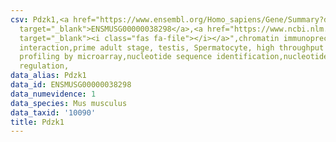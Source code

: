 ```yaml
---
csv: Pdzk1,<a href="https://www.ensembl.org/Homo_sapiens/Gene/Summary?db=core;g=ENSMUSG00000038298"
  target="_blank">ENSMUSG00000038298</a>,<a href="https://www.ncbi.nlm.nih.gov/pubmed/23834426"
  target="_blank"><i class="fas fa-file"></i></a>",chromatin immunoprecipitation assay,direct
  interaction,prime adult stage, testis, Spermatocyte, high throughput transcription
  profiling by microarray,nucleotide sequence identification,nucleotide sequence identification,transcriptional
  regulation,
data_alias: Pdzk1
data_id: ENSMUSG00000038298
data_numevidence: 1
data_species: Mus musculus
data_taxid: '10090'
title: Pdzk1
---
```

